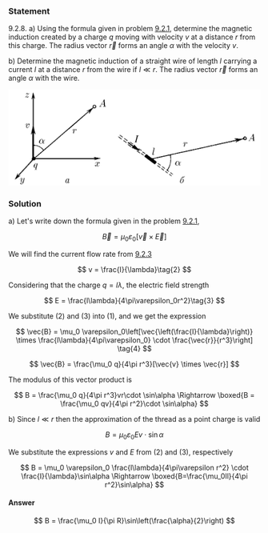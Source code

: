 ###  Statement

$9.2.8.$ a) Using the formula given in problem [9.2.1](../9.2.1), determine the magnetic induction created by a charge $q$ moving with velocity $v$ at a distance $r$ from this charge. The radius vector $\vec{r}$ forms an angle $\alpha$ with the velocity $v$.

b) Determine the magnetic induction of a straight wire of length $l$ carrying a current $I$ at a distance $r$ from the wire if $l \ll r$. The radius vector $\vec{r}$ forms an angle $\alpha$ with the wire.

![ For problem $9.2.8$ |1085x415, 67%](../../img/9.2.8/statement.png)

### Solution

a) Let's write down the formula given in the problem [9.2.1](../9.2.1),

$$
\vec{B} = \mu_0 \varepsilon_0 [\vec{v} \times \vec{E}] \tag{1}
$$

We will find the current flow rate from [9.2.3](../9.2.3)

$$
v = \frac{I}{\lambda}\tag{2}
$$

Considering that the charge $q = l\lambda$, the electric field strength

$$
E = \frac{l\lambda}{4\pi\varepsilon_0r^2}\tag{3}
$$

We substitute $(2)$ and $(3)$ into $(1)$, and we get the expression

$$
\vec{B} = \mu_0 \varepsilon_0\left[\vec{\left(\frac{I}{\lambda}\right)} \times \frac{l\lambda}{4\pi\varepsilon_0} \cdot \frac{\vec{r}}{r^3}\right] \tag{4}
$$

$$
\vec{B} = \frac{\mu_0 q}{4\pi r^3}[\vec{v} \times \vec{r}]
$$

The modulus of this vector product is

$$
B = \frac{\mu_0 q}{4\pi r^3}vr\cdot \sin\alpha \Rightarrow \boxed{B = \frac{\mu_0 qv}{4\pi r^2}\cdot \sin\alpha}
$$

b) Since $l \ll r$ then the approximation of the thread as a point charge is valid

$$
B = \mu_0 \varepsilon_0 Ev\cdot \sin\alpha
$$

We substitute the expressions $v$ and $E$ from $(2)$ and $(3)$, respectively

$$
B = \mu_0 \varepsilon_0 \frac{l\lambda}{4\pi\varepsilon r^2} \cdot \frac{I}{\lambda}\sin\alpha \Rightarrow \boxed{B=\frac{\mu_0Il}{4\pi r^2}\sin\alpha}
$$

#### Answer

$$
B = \frac{\mu_0 I}{\pi R}\sin\left(\frac{\alpha}{2}\right)
$$